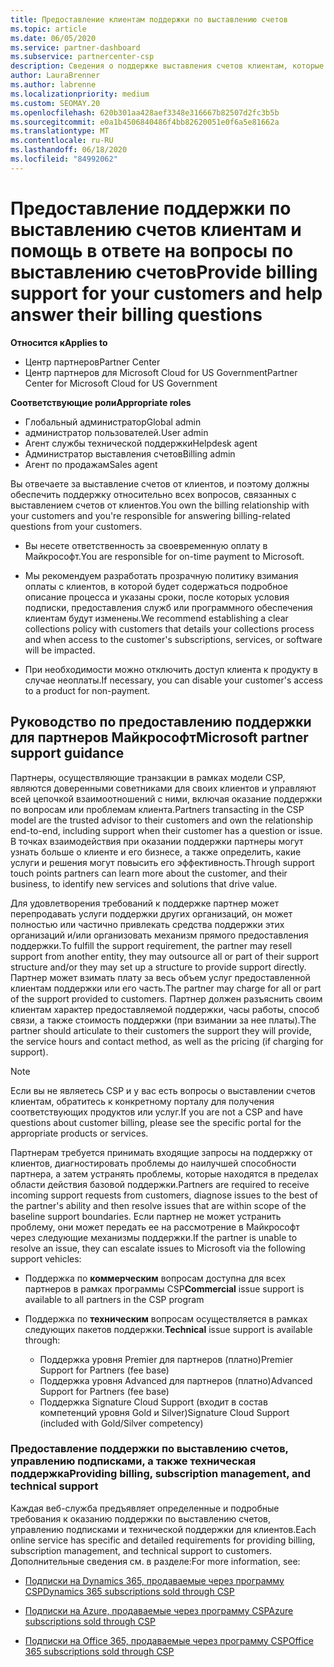 ```yaml
---
title: Предоставление клиентам поддержки по выставлению счетов
ms.topic: article
ms.date: 06/05/2020
ms.service: partner-dashboard
ms.subservice: partnercenter-csp
description: Сведения о поддержке выставления счетов клиентам, которые необходимы партнерам по программе CSP. Сюда входит владелец оплаты клиентов и ответы на вопросы о выставлении счетов.
author: LauraBrenner
ms.author: labrenne
ms.localizationpriority: medium
ms.custom: SEOMAY.20
ms.openlocfilehash: 620b301aa428aef3348e316667b82507d2fc3b5b
ms.sourcegitcommit: e0a1b4506840486f4bb82620051e0f6a5e81662a
ms.translationtype: MT
ms.contentlocale: ru-RU
ms.lasthandoff: 06/18/2020
ms.locfileid: "84992062"
---
```

# <a name="provide-billing-support-for-your-customers-and-help-answer-their-billing-questions"></a><span data-ttu-id="e5786-104">Предоставление поддержки по выставлению счетов клиентам и помощь в ответе на вопросы по выставлению счетов</span><span class="sxs-lookup"><span data-stu-id="e5786-104">Provide billing support for your customers and help answer their billing questions</span></span>

<span data-ttu-id="e5786-105">**Относится к**</span><span class="sxs-lookup"><span data-stu-id="e5786-105">**Applies to**</span></span>

- <span data-ttu-id="e5786-106">Центр партнеров</span><span class="sxs-lookup"><span data-stu-id="e5786-106">Partner Center</span></span>
- <span data-ttu-id="e5786-107">Центр партнеров для Microsoft Cloud for US Government</span><span class="sxs-lookup"><span data-stu-id="e5786-107">Partner Center for Microsoft Cloud for US Government</span></span>

<span data-ttu-id="e5786-108">**Соответствующие роли**</span><span class="sxs-lookup"><span data-stu-id="e5786-108">**Appropriate roles**</span></span>
- <span data-ttu-id="e5786-109">Глобальный администратор</span><span class="sxs-lookup"><span data-stu-id="e5786-109">Global admin</span></span>
- <span data-ttu-id="e5786-110">администратор пользователей.</span><span class="sxs-lookup"><span data-stu-id="e5786-110">User admin</span></span>
- <span data-ttu-id="e5786-111">Агент службы технической поддержки</span><span class="sxs-lookup"><span data-stu-id="e5786-111">Helpdesk agent</span></span>
- <span data-ttu-id="e5786-112">Администратор выставления счетов</span><span class="sxs-lookup"><span data-stu-id="e5786-112">Billing admin</span></span>
- <span data-ttu-id="e5786-113">Агент по продажам</span><span class="sxs-lookup"><span data-stu-id="e5786-113">Sales agent</span></span>

<span data-ttu-id="e5786-114">Вы отвечаете за выставление счетов от клиентов, и поэтому должны обеспечить поддержку относительно всех вопросов, связанных с выставлением счетов от клиентов.</span><span class="sxs-lookup"><span data-stu-id="e5786-114">You own the billing relationship with your customers and you're responsible for answering billing-related questions from your customers.</span></span>

- <span data-ttu-id="e5786-115">Вы несете ответственность за своевременную оплату в Майкрософт.</span><span class="sxs-lookup"><span data-stu-id="e5786-115">You are responsible for on-time payment to Microsoft.</span></span>

- <span data-ttu-id="e5786-116">Мы рекомендуем разработать прозрачную политику взимания оплаты с клиентов, в которой будет содержаться подробное описание процесса и указаны сроки, после которых условия подписки, предоставления служб или программного обеспечения клиентам будут изменены.</span><span class="sxs-lookup"><span data-stu-id="e5786-116">We recommend establishing a clear collections policy with customers that details your collections process and when access to the customer's subscriptions, services, or software will be impacted.</span></span>

- <span data-ttu-id="e5786-117">При необходимости можно отключить доступ клиента к продукту в случае неоплаты.</span><span class="sxs-lookup"><span data-stu-id="e5786-117">If necessary, you can disable your customer's access to a product for non-payment.</span></span>

## <a name="microsoft-partner-support-guidance"></a><span data-ttu-id="e5786-118">Руководство по предоставлению поддержки для партнеров Майкрософт</span><span class="sxs-lookup"><span data-stu-id="e5786-118">Microsoft partner support guidance</span></span>

<span data-ttu-id="e5786-119">Партнеры, осуществляющие транзакции в рамках модели CSP, являются доверенными советниками для своих клиентов и управляют всей цепочкой взаимоотношений с ними, включая оказание поддержки по вопросам или проблемам клиента.</span><span class="sxs-lookup"><span data-stu-id="e5786-119">Partners transacting in the CSP model are the trusted advisor to their customers and own the relationship end-to-end, including support when their customer has a question or issue.</span></span> <span data-ttu-id="e5786-120">В точках взаимодействия при оказании поддержки партнеры могут узнать больше о клиенте и его бизнесе, а также определить, какие услуги и решения могут повысить его эффективность.</span><span class="sxs-lookup"><span data-stu-id="e5786-120">Through support touch points partners can learn more about the customer, and their business, to identify new services and solutions that drive value.</span></span>

<span data-ttu-id="e5786-121">Для удовлетворения требований к поддержке партнер может перепродавать услуги поддержки других организаций, он может полностью или частично привлекать средства поддержки этих организаций и/или организовать механизм прямого предоставления поддержки.</span><span class="sxs-lookup"><span data-stu-id="e5786-121">To fulfill the support requirement, the partner may resell support from another entity, they may outsource all or part of their support structure and/or they may set up a structure to provide support directly.</span></span>  <span data-ttu-id="e5786-122">Партнер может взимать плату за весь объем услуг предоставленной клиентам поддержки или его часть.</span><span class="sxs-lookup"><span data-stu-id="e5786-122">The partner may charge for all or part of the support provided to customers.</span></span> <span data-ttu-id="e5786-123">Партнер должен разъяснить своим клиентам характер предоставляемой поддержки, часы работы, способ связи, а также стоимость поддержки (при взимании за нее платы).</span><span class="sxs-lookup"><span data-stu-id="e5786-123">The partner should articulate to their customers the support they will provide, the service hours and contact method, as well as the pricing (if charging for support).</span></span> 

>[!Note]
><span data-ttu-id="e5786-124">Если вы не являетесь CSP и у вас есть вопросы о выставлении счетов клиентам, обратитесь к конкретному порталу для получения соответствующих продуктов или услуг.</span><span class="sxs-lookup"><span data-stu-id="e5786-124">If you are not a CSP and have questions about customer billing, please see the specific portal for the appropriate products or services.</span></span>

<span data-ttu-id="e5786-125">Партнерам требуется принимать входящие запросы на поддержку от клиентов, диагностировать проблемы до наилучшей способности партнера, а затем устранять проблемы, которые находятся в пределах области действия базовой поддержки.</span><span class="sxs-lookup"><span data-stu-id="e5786-125">Partners are required to receive incoming support requests from customers, diagnose issues to the best of the partner's ability and then resolve issues that are within scope of the baseline support boundaries.</span></span> <span data-ttu-id="e5786-126">Если партнер не может устранить проблему, они может передать ее на рассмотрение в Майкрософт через следующие механизмы поддержки.</span><span class="sxs-lookup"><span data-stu-id="e5786-126">If the partner is unable to resolve an issue, they can escalate issues to Microsoft via the following support vehicles:</span></span>

- <span data-ttu-id="e5786-127">Поддержка по **коммерческим** вопросам доступна для всех партнеров в рамках программы CSP</span><span class="sxs-lookup"><span data-stu-id="e5786-127">**Commercial** issue support is available to all partners in the CSP program</span></span>

- <span data-ttu-id="e5786-128">Поддержка по **техническим** вопросам осуществляется в рамках следующих пакетов поддержки.</span><span class="sxs-lookup"><span data-stu-id="e5786-128">**Technical** issue support is available through:</span></span>

  - <span data-ttu-id="e5786-129">Поддержка уровня Premier для партнеров (платно)</span><span class="sxs-lookup"><span data-stu-id="e5786-129">Premier Support for Partners (fee base)</span></span>
  - <span data-ttu-id="e5786-130">Поддержка уровня Advanced для партнеров (платно)</span><span class="sxs-lookup"><span data-stu-id="e5786-130">Advanced Support for Partners (fee base)</span></span>
  - <span data-ttu-id="e5786-131">Поддержка Signature Cloud Support (входит в состав компетенций уровня Gold и Silver)</span><span class="sxs-lookup"><span data-stu-id="e5786-131">Signature Cloud Support (included with Gold/Silver competency)</span></span>

### <a name="providing-billing-subscription-management-and-technical-support"></a><span data-ttu-id="e5786-132">Предоставление поддержки по выставлению счетов, управлению подписками, а также техническая поддержка</span><span class="sxs-lookup"><span data-stu-id="e5786-132">Providing billing, subscription management, and technical support</span></span> 

<span data-ttu-id="e5786-133">Каждая веб-служба предъявляет определенные и подробные требования к оказанию поддержки по выставлению счетов, управлению подписками и технической поддержки для клиентов.</span><span class="sxs-lookup"><span data-stu-id="e5786-133">Each online service has specific and detailed requirements for providing billing, subscription management, and technical support to customers.</span></span> <span data-ttu-id="e5786-134">Дополнительные сведения см. в разделе:</span><span class="sxs-lookup"><span data-stu-id="e5786-134">For more information, see:</span></span>

- [<span data-ttu-id="e5786-135">Подписки на Dynamics 365, продаваемые через программу CSP</span><span class="sxs-lookup"><span data-stu-id="e5786-135">Dynamics 365 subscriptions sold through CSP</span></span>](https://www.microsoftpartnercommunity.com/t5/CSP/Microsoft-Partner-Support-Guidance/m-p/5262#M30)

- [<span data-ttu-id="e5786-136">Подписки на Azure, продаваемые через программу CSP</span><span class="sxs-lookup"><span data-stu-id="e5786-136">Azure subscriptions sold through CSP</span></span>](https://www.microsoftpartnercommunity.com/t5/CSP/Microsoft-Partner-Support-Guidance/m-p/5263#M31)

- [<span data-ttu-id="e5786-137">Подписки на Office 365, продаваемые через программу CSP</span><span class="sxs-lookup"><span data-stu-id="e5786-137">Office 365 subscriptions sold through CSP</span></span>](https://www.microsoftpartnercommunity.com/t5/CSP/Microsoft-Partner-Support-Guidance/m-p/5264#M32)
 